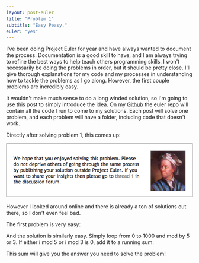 ```yaml
---
layout: post-euler
title: "Problem 1"
subtitle: "Easy Peasy."
euler: "yes"
---
```

I've been doing Project Euler for year and have always wanted to document the process. Documentation is a good skill to have, and I am always trying to refine the best ways to help teach others programming skills. I won't necessarily be doing the problems in order, but it should be pretty close. I'll give thorough explanations for my code and my processes in understanding how to tackle the problems as I go along. However, the first couple problems are incredibly easy.

It wouldn't make much sense to do a long winded solution, so I'm going to use this post to simply introduce the idea. On my [Github](http://github.com/lucasmarcelli/euler) the euler repo will contain all the code I run to come to my solutions. Each post will solve one problem, and each problem will have a folder, including code that doesn't work.

Directly after solving problem 1, this comes up:

<div class="img-center">
	<img src="/img/2014Dec/euler.png" title="Lol">
</div> 

However I looked around online and there is already a ton of solutions out there, so I don't even feel bad. 

The first problem is very easy:

<script src="http://gist-it.appspot.com/github/lucasmarcelli/euler/blob/master/Problem-1/problem1.py?slice=0:2&footer=0"></script>

And the solution is similarly easy. Simply loop from 0 to 1000 and mod by 5 or 3. If either i mod 5 or i mod 3 is 0, add it to a running sum:

<script src="http://gist-it.appspot.com/github/lucasmarcelli/euler/blob/master/Problem-1/problem1.py?slice=3:&footer=0"></script>

This sum will give you the answer you need to solve the problem!

